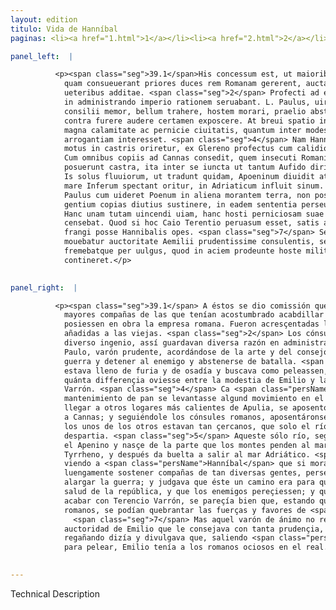 ```yaml
---
layout: edition
titulo: Vida de Hanníbal
paginas: <li><a href="1.html">1</a></li><li><a href="2.html">2</a></li><li><a href="3.html">3</a></li><li><a href="4.html">4</a></li><li><a href="5.html">5</a></li><li><a href="6.html">6</a></li><li><a href="7.html">7</a></li><li><a href="8.html">8</a></li><li><a href="9.html">9</a></li><li><a href="10.html">10</a></li><li><a href="11.html">11</a></li><li><a href="12.html">12</a></li><li><a href="13.html">13</a></li><li><a href="14.html">14</a></li><li><a href="15.html">15</a></li><li><a href="16.html">16</a></li><li><a href="17.html">17</a></li><li><a href="18.html">18</a></li><li><a href="19.html">19</a></li><li><a href="20.html">20</a></li><li><a href="21.html">21</a></li><li><a href="22.html">22</a></li><li><a href="23.html">23</a></li><li><a href="24.html">24</a></li><li><a href="25.html">25</a></li><li><a href="26.html">26</a></li><li><a href="27.html">27</a></li><li><a href="28.html">28</a></li><li><a href="29.html">29</a></li><li><a href="30.html">30</a></li><li><a href="31.html">31</a></li><li><a href="32.html">32</a></li><li><a href="33.html">33</a></li><li><a href="34.html">34</a></li><li><a href="35.html">35</a></li><li><a href="36.html">36</a></li><li><a href="37.html">37</a></li><li><a href="38.html">38</a></li><li><a href="39.html">39</a></li><li><a href="40.html">40</a></li><li><a href="41.html">41</a></li><li><a href="42.html">42</a></li><li><a href="43.html">43</a></li><li><a href="44.html">44</a></li><li><a href="45.html">45</a></li><li><a href="46.html">46</a></li><li><a href="47.html">47</a></li><li><a href="48.html">48</a></li><li><a href="49.html">49</a></li><li><a href="50.html">50</a></li><li><a href="51.html">51</a></li><li><a href="52.html">52</a></li><li><a href="53.html">53</a></li><li><a href="54.html">54</a></li><li><a href="55.html">55</a></li><li><a href="56.html">56</a></li><li><a href="57.html">57</a></li><li><a href="58.html">58</a></li><li><a href="59.html">59</a></li><li><a href="60.html">60</a></li><li><a href="61.html">61</a></li><li><a href="62.html">62</a></li><li><a href="63.html">63</a></li><li><a href="64.html">64</a></li><li><a href="65.html">65</a></li><li><a href="66.html">66</a></li><li><a href="67.html">67</a></li><li><a href="68.html">68</a></li><li><a href="69.html">69</a></li><li><a href="70.html">70</a></li><li><a href="71.html">71</a></li><li><a href="72.html">72</a></li><li><a href="73.html">73</a></li><li><a href="74.html">74</a></li><li><a href="75.html">75</a></li><li><a href="76.html">76</a></li><li><a href="77.html">77</a></li><li><a href="78.html">78</a></li><li><a href="79.html">79</a></li><li><a href="80.html">80</a></li><li><a href="81.html">81</a></li><li><a href="82.html">82</a></li><li><a href="83.html">83</a></li><li><a href="84.html">84</a></li><li><a href="85.html">85</a></li><li><a href="86.html">86</a></li><li><a href="87.html">87</a></li><li><a href="88.html">88</a></li><li><a href="89.html">89</a></li><li><a href="90.html">90</a></li><li><a href="91.html">91</a></li><li><a href="92.html">92</a></li><li><a href="93.html">93</a></li><li><a href="94.html">94</a></li><li><a href="95.html">95</a></li><li><a href="96.html">96</a></li>

panel_left:  |

          <p><span class="seg">39.1</span>His concessum est, ut maioribus copiis
            quam consueuerant priores duces rem Romanam gererent, auctae legiones et nouae quoque
            ueteribus additae. <span class="seg">2</span> Profecti ad exercitum consules diuersi ingenii diuersam
            in administrando imperio rationem seruabant. L. Paulus, uir prudens et Fabianae artis et
            consilii memor, bellum trahere, hostem morari, praelio abstinere. <span class="seg">3</span> Varro
            contra furere audere certamen exposcere. At breui spatio interposito patefactum est cum
            magna calamitate ac pernicie ciuitatis, quantum inter modestiam Aemilii et Varronis
            arrogantiam interesset. <span class="seg">4</span> Nam Hannibal inopia frumenti timens ne aliquis
            motus in castris oriretur, ex Glereno profectus cum calidiora petiisset Apuliae loca.
            Cum omnibus copiis ad Cannas consedit, quem insecuti Romani consules bina prope
            posuerunt castra, ita inter se iuncta ut tantum Aufido dirimerentur amne. <span class="seg">5</span>
            Is solus fluuiorum, ut tradunt quidam, Apoeninum diuidit atque ex ea parte qua montes ad
            mare Inferum spectant oritur, in Adriaticum influit sinum. <span class="seg">6</span> Verum Lucius
            Paulus cum uideret Poenum in aliena morantem terra, non posse tot tamque diuersarum
            gentium copias diutius sustinere, in eadem sententia perseuerabat, ut bellum duceret.
            Hanc unam tutam uincendi uiam, hanc hosti perniciosam suae reipublicae salutem esse
            censebat. Quod si hoc Caio Terentio peruasum esset, satis apparebat a sedentibus Romanis
            frangi posse Hannibalis opes. <span class="seg">7</span> Sed uir inquieti animi non solum non
            mouebatur auctoritate Aemilii prudentissime consulentis, sed ipsum etiam increpabat
            fremebatque per uulgus, quod in aciem prodeunte hoste militem ociosum in castris
            contineret.</p>
        

panel_right:  |

          <p><span class="seg">39.1</span> A éstos se dio comissión que ellos, con
            mayores compañas de las que tenían acostumbrado acabdillar los primeros capitanes,
            posiessen en obra la empresa romana. Fueron acresçentadas las legiones y otras nuevas
            añadidas a las viejas. <span class="seg">2</span> Los cónsules fueron al exérçito y, como eran de
            diverso ingenio, assí guardavan diversa razón en administrar. Lucio
            Paulo, varón prudente, acordándose de la arte y del consejo de Fabio, quería alongar la
            guerra y detener al enemigo y abstenerse de batalla. <span class="seg">3</span> Varro, al contrario,
            estava lleno de furia y de osadía y buscava como peleassen, y dende a <a href="../public/images/1491/172r.png" target="new"><img class="facs" src="../public/images/1491/1491.jpg"/></a>[172r,b] poco espaçio se mostró con grand tribulaçión y perdimiento de la çibdad,
            quánta differençia oviesse entre la modestia de Emilio y la presumpçión demasiada de
            Varrón. <span class="seg">4</span> Ca <span class="persName">Hanníbal</span>, temiendo que por falta de
            mantenimiento de pan se levantasse algund movimiento en el real, ydo de Glereno por
            llegar a otros logares más calientes de Apulia, se aposentó con todas sus compañas junto
            a Cannas; y seguiéndole los cónsules romanos, aposentáronse çerca d’él en dos reales, y
            los unos de los otros estavan tan çercanos, que solo el río Aufido los
            despartia. <span class="seg">5</span> Aqueste sólo río, segund escriven algunos, divide en dos partes
            el Apenino y nasçe de la parte que los montes penden al mar Inferior, que es el
            Tyrrheno, y después da buelta a salir al mar Adriático. <span class="seg">6</span> Y Lucio Paulo,
            viendo a <span class="persName">Hanníbal</span> que si morasse en tierra ajena no podría
            luengamente sostener compañas de tan diversas gentes, perseverava en aquel acuerdo de
            alargar la guerra; y judgava que éste un camino era para que vençiessen los romanos con
            salud de la república, y que los enemigos pereçiessen; y que si a aquello mesmo podiesse
            acabar con Terencio Varrón, se pareçía bien que, estando quedas las compañas de los
            romanos, se podían quebrantar las fuerças y favores de <span class="persName">Hanníbal</span>.
              <span class="seg">7</span> Mas aquel varón de ánimo no reposado, no sólamente no se movía por la
            auctoridad de Emilio que le consejava con tanta prudençia, mas aun le increpava, y
            regañando dizía y divulgava que, saliendo <span class="persName">Hanníbal</span> con az ordenada
            para pelear, Emilio tenía a los romanos ociosos en el real.</p>
        

---
```


Technical Description 